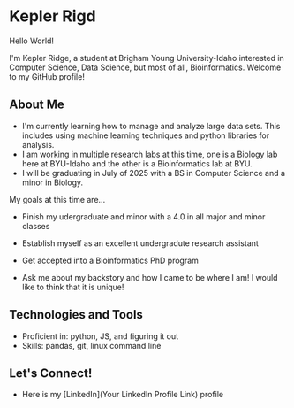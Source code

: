 # Kepler Rigd

Hello World!

I'm Kepler Ridge, a student at Brigham Young University-Idaho interested in Computer Science, Data Science, but most of all, Bioinformatics. Welcome to my GitHub profile!

## About Me

- I'm currently learning how to manage and analyze large data sets. This includes using machine learning techniques and python libraries for analysis.
- I am working in multiple research labs at this time, one is a Biology lab here at BYU-Idaho and the other is a Bioinformatics lab at BYU.
- I will be graduating in July of 2025 with a BS in Computer Science and a minor in Biology.

My goals at this time are... 
- Finish my udergraduate and minor with a 4.0 in all major and minor classes
- Establish myself as an excellent undergradute research assistant
- Get accepted into a Bioinformatics PhD program


- Ask me about my backstory and how I came to be where I am! I would like to think that it is unique!

## Technologies and Tools

- Proficient in: python, JS, and figuring it out
- Skills: pandas, git, linux command line

## Let's Connect!

- Here is my [LinkedIn](Your LinkedIn Profile Link) profile
